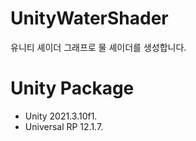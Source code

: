 # UnityWaterShader
유니티 셰이더 그래프로 물 셰이더를 생성합니다.

# Unity Package      
 - Unity 2021.3.10f1.        
 - Universal RP 12.1.7.       
